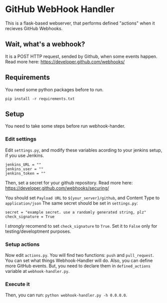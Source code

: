 # GitHub WebHook Handler

This is a flask-based webserver, that performs defined "actions" when it recieves GitHub Webhooks.

## Wait, what's a webhook?

It is a POST HTTP request, sended by Github, when some events happen.
Read more here: https://developer.github.com/webhooks/

## Requirements

You need some python packages before to run.

```
pip install -r requirements.txt
```

## Setup

You need to take some steps before run webhook-hander.

### Edit settings

Edit `settings.py`, and modify these variables acording to your jenkins setup, if you use Jenkins.

```
jenkins_URL = ""
jenkins_user = ""
jenkins_token = ""
```

Then, set a secret for your github repository. Read more here: https://developer.github.com/webhooks/securing/

You should set `Payload URL` to `${your_server}/github`, and Content Type to `application/json`
The same secret should be set in `settings.py`:

```
secret = "example secret. use a randomly generated string, plz"
check_signature = True
```

I *strongly* recomend to set `check_signature` to `True`. Set it to `False` only for testing/developtment purposes.

### Setup actions

Now edit `actions.py`. You will find two functions: `push` and `pull_request`. You can set what things Webhook-Handler will do.
Also, you can define more GitHub events. But, you need to declare them in `defined_actions` variable at `webhook-handler.py`.

### Execute it

Then, you can run: `python webhook-handler.py -h 0.0.0.0`.
